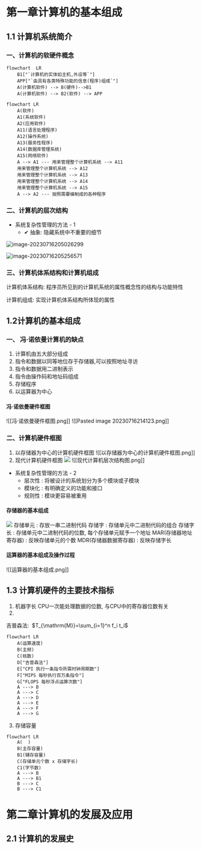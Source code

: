 # 第一章计算机的基本组成

## 1.1 计算机系统简介

### 一、计算机的软硬件概念

```mermaid
flowchart  LR
	B1["`计算机的实体如主机,外设等`"]
	APP["`由具有各类特殊功能的信息(程序)组成`"]
	A(计算机软件) --> B(硬件)-->B1
	A(计算机软件) --> B2(软件) --> APP
```

```mermaid
flowchart LR
	A(软件)
	A1(系统软件)
	A2(应用软件)
	A11(语言处理程序)
	A12(操作系统)
	A13(服务性程序)
	A14(数据库管理系统)
	A15(网络软件)
	A --> A1 --- 用来管理整个计算机系统 --> A11
	用来管理整个计算机系统 --> A12
	用来管理整个计算机系统 --> A13
	用来管理整个计算机系统 --> A14
	用来管理整个计算机系统 --> A15
	A --> A2 --- 按照需要编制成的各种程序
```

### 二、计算机的层次结构

-   系统复杂性管理的方法 - 1
    -   ✔ 抽象: 隐藏系统中不重要的细节

![image-20230716205026299](层次结构.png)

![image-20230716205256571](执行顺序.png)

### 三、计算机体系结构和计算机组成

计算机体系结构: 程序员所见到的计算机系统的属性概念性的结构与功能特性

计算机组成: 实现计算机体系结构所体现的属性

## 1.2计算机的基本组成
### 一、 冯·诺依曼计算机的缺点

1. 计算机由五大部分组成
2. 指令和数据以同等地位存于存储器,可以按照地址寻访
3. 指令和数据用二进制表示
4. 指令由操作码和地址码组成
5. 存储程序
6. 以运算器为中心
#### 冯·诺依曼硬件框图
![[冯·诺依曼硬件框图.png]]
![[Pasted image 20230716214123.png]]
### 二、计算机硬件框图
1. 以存储器为中心的计算机硬件框图
![[以存储器为中心的计算机硬件框图.png]]
2. 现代计算机硬件框图
![](https://cdn.nlark.com/yuque/0/2023/jpeg/32542554/1689551873682-ccf66500-60cd-4a20-a263-5f6641da0270.jpeg)
![[现代计算机层次结构图.png]]
- 系统复杂性管理的方法 - 2
	- 层次性 : 将被设计的系统划分为多个模块或子模块
	- 模块化 : 有明确定义的功能和接口
	- 规则性 : 模块更容易被重用
#### 存储器的基本组成
![](https://cdn.nlark.com/yuque/0/2023/jpeg/32542554/1689557403424-37a3f73b-fbec-466b-b0b8-1d15e42b8b1b.jpeg)
存储单元 : 存放一串二进制代码
存储字 : 存储单元中二进制代码的组合
存储字长 : 存储单元中二进制代码的位数, 每个存储单元赋予一个地址
MAR(存储器地址寄存器) : 反映存储单元的个数
MDR(存储器数据寄存器) : 反映存储字长
#### 运算器的基本组成及操作过程
![[运算器的基本组成.png]]
## 1.3 计算机硬件的主要技术指标
1. 机器字长    CPU一次能处理数据的位数, 与CPU中的寄存器位数有关
2. 
吉普森法:  $T_{\mathrm{M}}=\sum_{i=1}^n f_i t_i$

```mermaid
flowchart LR
	A(运算速度)
	B(主频)
	C(核数)
	D["吉普森法"]
	E["CPI 执行一条指令所需时钟周期数"]
	F["MIPS 每秒执行百万条指令"]
	G["FLOPS 每秒浮点运算次数"]
	A ---> B
	A ---> C
	A ---> D
	A ---> E
	A ---> F
	A ---> G
```
3. 存储容量
```mermaid
flowchart LR
	A(  )
	B(主存容量)
	B1(辅存容量)
	C(存储单元个数 x 存储字长)
	C1(字节数)
	A ---> B
	A ---> B1
	B ---> C
	B ---> C1
```
# 第二章计算机的发展及应用
## 2.1 计算机的发展史
